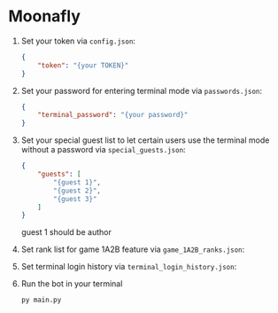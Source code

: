# Moonafly

1. Set your token via `config.json`:

    ```json
    {
        "token": "{your TOKEN}"
    }
    ```

2. Set your password for entering terminal mode via `passwords.json`:

    ```json
    {
        "terminal_password": "{your password}"
    }
    ```

3. Set your special guest list to let certain users use the terminal mode without a password via `special_guests.json`:

    ```json
    {
        "guests": [
            "{guest 1}", 
            "{guest 2}",
            "{guest 3}"
        ]
    }
    ```

    guest 1 should be author

4. Set rank list for game 1A2B feature via `game_1A2B_ranks.json`:

5. Set terminal login history via `terminal_login_history.json`:

6. Run the bot in your terminal

    ```bash
    py main.py
    ```
